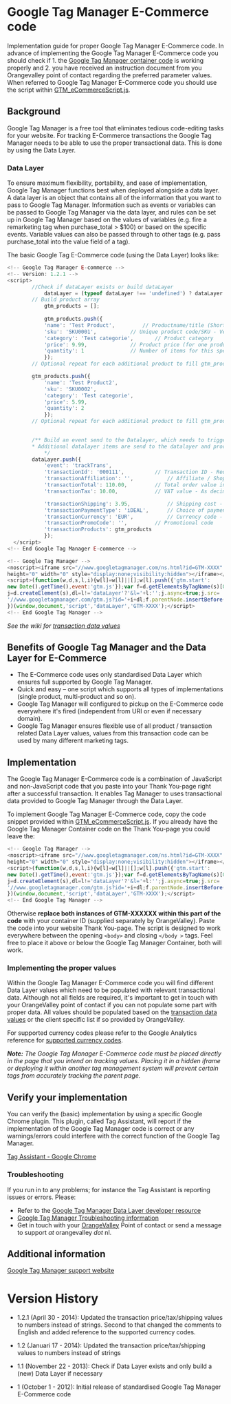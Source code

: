 Google Tag Manager E-Commerce code
============
Implementation guide for proper Google Tag Manager E-Commerce code. In advance of implementing the Google Tag Manager E-Commerce code you should check if 1. the [Google Tag Manager container code](https://github.com/orangevalley/GTM_standard) is working properly and 2. you have received an instruction document from you Orangevalley point of contact regarding the preferred parameter values. When referred to Google Tag Manager E-Commerce code you should use the script within [GTM_eCommerceScript.js](https://github.com/orangevalley/GTM_e-commerce/blob/master/GTM_eCommerceScript.js).

## Background
Google Tag Manager is a free tool that eliminates tedious code-editing tasks for your website. For tracking E-Commerce transactions the Google Tag Manager needs to be able to use the proper transactional data. This is done by using the Data Layer. 

### Data Layer
To ensure maximum flexibility, portability, and ease of implementation, Google Tag Manager functions best when deployed alongside a data layer. A data layer is an object that contains all of the information that you want to pass to Google Tag Manager. Information such as events or variables can be passed to Google Tag Manager via the data layer, and rules can be set up in Google Tag Manager based on the values of variables (e.g. fire a remarketing tag when purchase_total > $100) or based on the specific events. Variable values can also be passed through to other tags (e.g. pass purchase_total into the value field of a tag).

The basic Google Tag E-Commerce code (using the Data Layer) looks like:

```javascript
<!-- Google Tag Manager E-commerce -->
<!-- Version: 1.2.1 -->
<script>
        //Check if dataLayer exists or build dataLayer
			dataLayer = (typeof dataLayer !== 'undefined') ? dataLayer : [];
		// Build product array
	    	gtm_products = [];
    	
    		gtm_products.push({
			'name': 'Test Product',			// Productname/title (Short description) - Required - for example. Brown T-shirt
			'sku': 'SKU0001',			// Unique product code/SKU - Vereist -  for example AI1317001 | CC AJORDSTR (Artikle code + additional style coding) 
			'category': 'Test categorie',		// Product category
			'price': 9.99,				// Product price (for one product) including VAT - As decimal seperator a . (dot) should be used - Required
			'quantity': 1				// Number of items for this specific product - Required
    		});
		// Optional repeat for each additional product to fill gtm_products array

		gtm_products.push({
    		'name': 'Test Product2',
    		'sku': 'SKU0002',
    		'category': 'Test categorie',
    		'price': 5.99,
    		'quantity': 2
    		});
    	// Optional repeat for each additional product to fill gtm_products array

    	
    	/** Build an event send to the Datalayer, which needs to trigger the E-commerce transaction in the GTM backend
    	* Additional datalayer items are send to the datalayer and processed by the GTM as an transaction
			*/
    	dataLayer.push({
			'event': 'trackTrans',
			'transactionId': '000111',			// Transaction ID - Required
			'transactionAffiliation': '',			// Affiliate / Shop name - Optional
			'transactionTotal': 110.00,			// Total order value including VAT - As decimal seperator a . (dot) should be used - Required		
			'transactionTax': 10.00,			// VAT value - As decimal seperator a . (dot) should be used - Required

			'transactionShipping': 3.95,			// Shipping cost - As decimal seperator a . (dot) should be used - Required
			'transactionPaymentType': 'iDEAL',		// Choice of payment type - iDEAL / Creditcard
			'transactionCurrency': 'EUR',			// Currency code - use the proper supported currency code
			'transactionPromoCode': '',			// Promotional code
			'transactionProducts': gtm_products					
			});	
  </script>
<!-- End Google Tag Manager E-commerce -->

<!-- Google Tag Manager -->
<noscript><iframe src="//www.googletagmanager.com/ns.html?id=GTM-XXXX"
height="0" width="0" style="display:none;visibility:hidden"></iframe></noscript>
<script>(function(w,d,s,l,i){w[l]=w[l]||[];w[l].push({'gtm.start':
new Date().getTime(),event:'gtm.js'});var f=d.getElementsByTagName(s)[0],
j=d.createElement(s),dl=l!='dataLayer'?'&l='+l:'';j.async=true;j.src=
'//www.googletagmanager.com/gtm.js?id='+i+dl;f.parentNode.insertBefore(j,f);
})(window,document,'script','dataLayer','GTM-XXXX');</script>
<!-- End Google Tag Manager -->
```
_See the wiki for [transaction data values](https://github.com/orangevalley/GTM_e-commerce/wiki/Google-Tag-Manager-E-Commerce-code-Transaction-Values)_

## Benefits of Google Tag Manager and the Data Layer for E-Commerce
- The E-Commerce code uses only standardised Data Layer which ensures full supported by Google Tag Manager.
- Quick	and	easy – one script which supports all types of implementations (single product, multi-product and so on).
- Google Tag Manager will configured to pickup on the E-Commerce code everywhere it's fired (independent from URI or even if necessary domain).
- Google Tag Manager ensures flexible use of all product / transaction related Data Layer values, values from this transaction code can be used by many different marketing tags.

## Implementation
The Google Tag Manager E-Commerce code is a combination of JavaScript and non-JavaScript code that you paste into your Thank You-page right after a successful transaction. It enables Tag Manager to uses transactional data provided to Google Tag Manager through the Data Layer.

To implement Google Tag Manager E-Commerce code, copy the code snippet provided within [GTM_eCommerceScript.js](https://github.com/orangevalley/GTM_e-commerce/blob/master/GTM_eCommerceScript.js). If you already have the Google Tag Manager Container code on the Thank You-page you could leave the:

```javascript
<!-- Google Tag Manager -->
<noscript><iframe src="//www.googletagmanager.com/ns.html?id=GTM-XXXX"
height="0" width="0" style="display:none;visibility:hidden"></iframe></noscript>
<script>(function(w,d,s,l,i){w[l]=w[l]||[];w[l].push({'gtm.start':
new Date().getTime(),event:'gtm.js'});var f=d.getElementsByTagName(s)[0],
j=d.createElement(s),dl=l!='dataLayer'?'&l='+l:'';j.async=true;j.src=
'//www.googletagmanager.com/gtm.js?id='+i+dl;f.parentNode.insertBefore(j,f);
})(window,document,'script','dataLayer','GTM-XXXX');</script>
<!-- End Google Tag Manager -->
```
Otherwise **replace both instances of GTM-XXXXXX within this part of the code** with your container ID (supplied separately by OrangeValley). Paste the code into your website Thank You-page. The script is designed to work everywhere between the opening `<body>` and closing `</body >` tags. Feel free to place it above or below the Google Tag Manager Container, both will work.

### Implementing the proper values
Within the Google Tag Manager E-Commerce code you will find different Data Layer values which need to be populated with relevant transactional data. Although not all fields are required, it's important to get in touch with your OrangeValley point of contact if you can not populate some part with proper data. All values should be populated based on the [transaction data values](https://github.com/orangevalley/GTM_e-commerce/wiki/Google-Tag-Manager-E-Commerce-code-Transaction-Values) or the client specific list if so provided by OrangeValley.

For supported currency codes please refer to the Google Analytics reference for [supported currency codes](https://developers.google.com/analytics/devguides/platform/currencies).

_**Note:** The Google Tag Manager E-Commerce code must be placed directly in the page that you intend on tracking values. Placing it in a hidden iframe or deploying it within another tag management system will prevent certain tags from accurately tracking the parent page._

## Verify your implementation
You can verify the (basic) implementation by using a specific Google Chrome plugin. This plugin, called Tag Assistant, will report if the implementation of the Google Tag Manager code is correct or any warnings/errors could interfere with the correct function of the Google Tag Manager.

[Tag Assistant - Google Chrome](https://chrome.google.com/webstore/detail/tag-assistant-by-google/kejbdjndbnbjgmefkgdddjlbokphdefk?hl=en)

### Troubleshooting
If you run in to any problems; for instance the Tag Assistant is reporting issues or errors. Please:

- Refer to the [Google Tag Manager Data Layer developer resource](https://developers.google.com/tag-manager/devguide#datalayer)
- [Google Tag Manager Troubleshooting information](https://developers.google.com/tag-manager/troubleshooting)
- Get in touch with your [OrangeValley](http://orangevalley.nl/) Point of contact or send a message to support _at_ orangevalley _dot_ nl.

## Additional information
[Google Tag Manager support website](https://developers.google.com/tag-manager/quickstart)

# Version History
- 1.2.1 (April 30 - 2014): Updated the transaction price/tax/shipping values to numbers instead of strings. Second to that changed the comments to English and added reference to the supported currency codes.

- 1.2 (Januari 17 - 2014): Updated the transaction price/tax/shipping values to numbers instead of strings

- 1.1 (November 22 - 2013): Check if Data Layer exists and only build a (new) Data Layer if necessary

- 1 (October 1 - 2012): Initial release of standardised Google Tag Manager E-Commerce code
